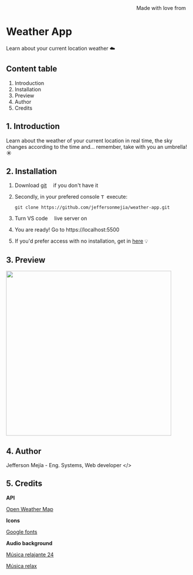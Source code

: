 <div align="right">
Made with love from <img src='https://i.postimg.cc/Mc25FLHJ/Flag-of-Ecuador.png' width='10'/> 
</div>

# **Weather App**

Learn about your current location weather ☁️

## Content table

1. Introduction
2. Installation
3. Preview
4. Author
5. Credits

## 1. Introduction

Learn about the weather of your current location in real time, the sky changes according to the time and... remember, take with you an umbrella! ☀️

## 2. Installation

1. Download [git](https://git-scm.com/downloads) <img src='https://i.postimg.cc/4nGTxK8y/Git-Icon-1788-C.png' width="10"/> if you don't have it
2. Secondly, in your prefered console <img src='https://i.postimg.cc/GmBZnx3K/7560719.png' width="12" alt="Terminal freepik by Royyan Wijaya"/> execute:

   ```
   git clone https://github.com/jeffersonmejia/weather-app.git
   ```

3. Turn VS code <img src='https://code.visualstudio.com/favicon.ico' width="10"/> live server on

4. You are ready! Go to https://localhost:5500 <img src='https://i.postimg.cc/76PGf6WB/google-chrome-logo-png-0.png' width="12"/>

6. If you'd prefer access with no installation, get in [here](https://jeffersonmejia.github.io/weather) 💡

## 3. Preview

<img src="https://i.postimg.cc/RF14k5Qw/main.png" width="450"/>

## 4. Author

Jefferson Mejía - Eng. Systems, Web developer </>

## 5. Credits

**API**

[Open Weather Map](https://openweathermap.org/)

**Icons**

[Google fonts](https://fonts.google.com/about)

**Audio background**

[Música relajante 24](https://www.youtube.com/@musicarelajante24)

[Música relax](https://www.youtube.com/@musicarelax8342)

